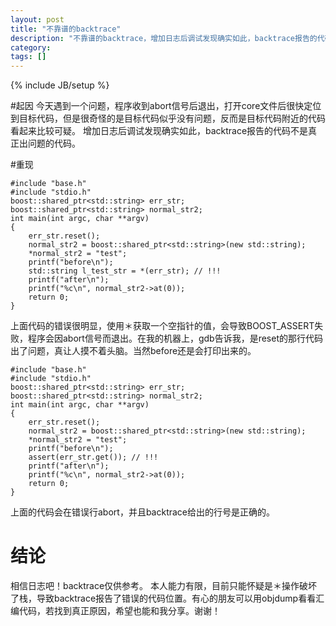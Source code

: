 ```yaml
---
layout: post
title: "不靠谱的backtrace"
description: "不靠谱的backtrace，增加日志后调试发现确实如此，backtrace报告的代码不是真正出问题的代码。"
category: 
tags: []
---
```

{% include JB/setup %}

#起因
今天遇到一个问题，程序收到abort信号后退出，打开core文件后很快定位到目标代码，但是很奇怪的是目标代码似乎没有问题，反而是目标代码附近的代码看起来比较可疑。
增加日志后调试发现确实如此，backtrace报告的代码不是真正出问题的代码。

#重现

    #include "base.h"
    #include "stdio.h"
    boost::shared_ptr<std::string> err_str;
    boost::shared_ptr<std::string> normal_str2;
    int main(int argc, char **argv)
    {
        err_str.reset();
        normal_str2 = boost::shared_ptr<std::string>(new std::string);
        *normal_str2 = "test";
        printf("before\n");
        std::string l_test_str = *(err_str); // !!!
        printf("after\n");
        printf("%c\n", normal_str2->at(0));
        return 0;
    }

上面代码的错误很明显，使用＊获取一个空指针的值，会导致BOOST_ASSERT失败，程序会因abort信号而退出。在我的机器上，gdb告诉我，是reset的那行代码出了问题，真让人摸不着头脑。当然before还是会打印出来的。

    #include "base.h"
    #include "stdio.h"
    boost::shared_ptr<std::string> err_str;
    boost::shared_ptr<std::string> normal_str2;
    int main(int argc, char **argv)
    {
        err_str.reset();
        normal_str2 = boost::shared_ptr<std::string>(new std::string);
        *normal_str2 = "test";
        printf("before\n");
        assert(err_str.get()); // !!!
        printf("after\n");
        printf("%c\n", normal_str2->at(0));
        return 0;
    }

上面的代码会在错误行abort，并且backtrace给出的行号是正确的。

# 结论
相信日志吧！backtrace仅供参考。
本人能力有限，目前只能怀疑是＊操作破坏了栈，导致backtrace报告了错误的代码位置。有心的朋友可以用objdump看看汇编代码，若找到真正原因，希望也能和我分享。谢谢！
